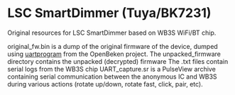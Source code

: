 # LSC SmartDimmer (Tuya/BK7231)
Original resources for LSC SmartDimmer based on WB3S WiFi/BT chip.

original_fw.bin is a dump of the original firmware of the device, dumped using [uartprogram](https://github.com/OpenBekenIOT/hid_download_py) from the OpenBeken project.
The unpacked_firmware directory contains the unpacked (decrypted) firmware
The .txt files contain serial logs from the WB3S chip
UART_capture.sr is a PulseView archive containing serial communication between the anonymous IC and WB3S during various actions (rotate up/down, rotate fast, click, pair, etc).
